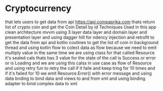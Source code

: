 # Cryptocurrency
that lets users to get data from api https://api.coinpaprika.com thats return list of crypto coin and get the Coin Detail by id Techniques Used in this app
clean architecture mvvm using 3 layer data layer and domain layer and presentation layer and using  dagger hilt for ndency injection and retrofit to get the data from api and kotlin coutines to get the list of coin in background thread and using kotlin flow to colect data as flow because we need to emit multiply value in the same time we are using class for that called Resource it's sealed cals thats  has 3 value for the state of the call is Success or error or is Loading and we are usnig  this calss in use case as flow of Resource and using retry fun to retry the  call if it faile and keep tring for 10 times and if it's failed for 10 we emit Resource.Error() with error message and using data bnding to bind data and views to and from xml and using binding adapter to bind complex data to xml   
